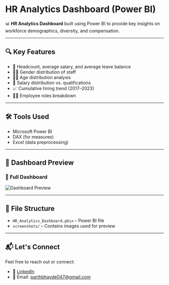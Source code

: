 # HR Analytics Dashboard (Power BI)

📊 **HR Analytics Dashboard** built using Power BI to provide key insights on workforce demographics, diversity, and compensation.

---

## 🔍 Key Features

- 📌 Headcount, average salary, and average leave balance
- 👩‍💼 Gender distribution of staff
- 🧑‍🔬 Age distribution analysis
- 🧾 Salary distribution vs. qualifications
- 📈 Cumulative hiring trend (2017–2023)
- 👩‍💻 Employee roles breakdown

---

## 🛠 Tools Used

- Microsoft Power BI
- DAX (for measures)
- Excel (data preprocessing)

---

## 📸 Dashboard Preview

### 🔹 Full Dashboard

![Dashboard Preview](./screenshots/dashboard_full.png)

---

## 📁 File Structure

- `HR_Analytics_Dashboard.pbix` – Power BI file
- `screenshots/` – Contains images used for preview

---

## 📬 Let's Connect

Feel free to reach out or connect:
- 💼 [LinkedIn](https://www.linkedin.com/in/parth-bhayde-218a682b4/)
- 📧 Email: parthbhayde047@gmail.com
